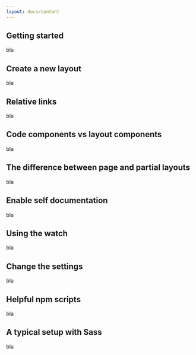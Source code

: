 ```yaml
---
layout: docs/content
---
```


## Getting started

bla

## Create a new layout

bla

## Relative links

bla

## Code components vs layout components

bla

## The difference between page and partial layouts

bla

## Enable self documentation

bla

## Using the watch

bla

## Change the settings

bla

## Helpful npm scripts

bla

## A typical setup with Sass

bla
